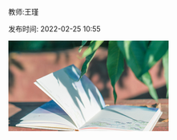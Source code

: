 


教师:王瑾

发布时间: 2022-02-25 10:55

![](https://raw.githubusercontent.com/heshuji/pic_chuang/main/202203032046791.png)


